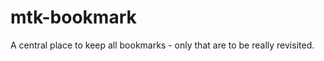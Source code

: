 mtk-bookmark
============

A central place to keep all bookmarks - only that are to be really revisited.
